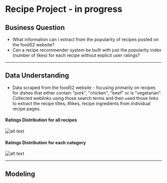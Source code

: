 # Recipe Project - in progress
## Business Question
* What information can I extract from the popularity of recipes posted on the food52 website?
* Can a recipe recommender system be built with just the popularity index (number of likes) for each recipe without explicit user ratings?
---
## Data Understanding
* Data scraped from the food52 website - focusing primarily on recipes for dishes that either contain "pork", "chicken", "beef" or is "vegetarian".  Collected weblinks using those search terms and then used those links to extract the recipe titles, #likes, recipe ingredients from individual recipe pages.
#### Ratings Distribution for all recipes  
![alt text](https://github.com/pineda-vv/Data-Science-Projects/blob/master/recipe_project/data/distribution.png)
#### Ratings Distribution for each category
![alt text](https://github.com/pineda-vv/Data-Science-Projects/blob/master/recipe_project/data/distribution_ingredients.png)

---
## Modeling
